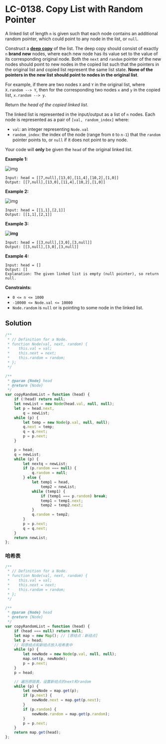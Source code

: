 # LC-0138. Copy List with Random Pointer

A linked list of length `n` is given such that each node contains an additional random pointer, which could point to any node in the list, or `null`.

Construct a [**deep copy**](https://en.wikipedia.org/wiki/Object_copying#Deep_copy) of the list. The deep copy should consist of exactly `n` **brand new** nodes, where each new node has its value set to the value of its corresponding original node. Both the `next` and `random` pointer of the new nodes should point to new nodes in the copied list such that the pointers in the original list and copied list represent the same list state. **None of the pointers in the new list should point to nodes in the original list**.

For example, if there are two nodes `X` and `Y` in the original list, where `X.random --> Y`, then for the corresponding two nodes `x` and `y` in the copied list, `x.random --> y`.

Return _the head of the copied linked list_.

The linked list is represented in the input/output as a list of `n` nodes. Each node is represented as a pair of `[val, random_index]` where:

-   `val`: an integer representing `Node.val`
-   `random_index`: the index of the node (range from `0` to `n-1`) that the `random` pointer points to, or `null` if it does not point to any node.

Your code will **only** be given the `head` of the original linked list.

**Example 1:**

![img](https://assets.leetcode.com/uploads/2019/12/18/e1.png)

```
Input: head = [[7,null],[13,0],[11,4],[10,2],[1,0]]
Output: [[7,null],[13,0],[11,4],[10,2],[1,0]]
```

**Example 2:**

![img](https://assets.leetcode.com/uploads/2019/12/18/e2.png)

```
Input: head = [[1,1],[2,1]]
Output: [[1,1],[2,1]]
```

**Example 3:**

**![img](https://assets.leetcode.com/uploads/2019/12/18/e3.png)**

```
Input: head = [[3,null],[3,0],[3,null]]
Output: [[3,null],[3,0],[3,null]]
```

**Example 4:**

```
Input: head = []
Output: []
Explanation: The given linked list is empty (null pointer), so return null.
```

**Constraints:**

-   `0 <= n <= 1000`
-   `-10000 <= Node.val <= 10000`
-   `Node.random` is `null` or is pointing to some node in the linked list.

## Solution

```javascript
/**
 * // Definition for a Node.
 * function Node(val, next, random) {
 *    this.val = val;
 *    this.next = next;
 *    this.random = random;
 * };
 */

/**
 * @param {Node} head
 * @return {Node}
 */
var copyRandomList = function (head) {
    if (!head) return null;
    let newList = new Node(head.val, null, null);
    let p = head.next,
        q = newList;
    while (p) {
        let temp = new Node(p.val, null, null);
        q.next = temp;
        q = q.next;
        p = p.next;
    }

    p = head;
    q = newList;
    while (p) {
        let nextq = newList;
        if (p.random === null) {
            q.random = null;
        } else {
            let temp1 = head,
                temp2 = newList;
            while (temp1) {
                if (temp1 === p.random) break;
                temp1 = temp1.next;
                temp2 = temp2.next;
            }
            q.random = temp2;
        }
        p = p.next;
        q = q.next;
    }
    return newList;
};
```

### 哈希表

```javascript
/**
 * // Definition for a Node.
 * function Node(val, next, random) {
 *    this.val = val;
 *    this.next = next;
 *    this.random = random;
 * };
 */

/**
 * @param {Node} head
 * @return {Node}
 */
var copyRandomList = function (head) {
    if (head === null) return null;
    let map = new Map(); // [原结点：新结点]
    let p = head;
    // 将原结点和新结点放入哈希表中
    while (p) {
        let newNode = new Node(p.val, null, null);
        map.set(p, newNode);
        p = p.next;
    }
    p = head;

    // 遍历原链表，设置新结点的next和random
    while (p) {
        let newNode = map.get(p);
        if (p.next) {
            newNode.next = map.get(p.next);
        }
        if (p.random) {
            newNode.random = map.get(p.random);
        }
        p = p.next;
    }
    return map.get(head);
};
```
